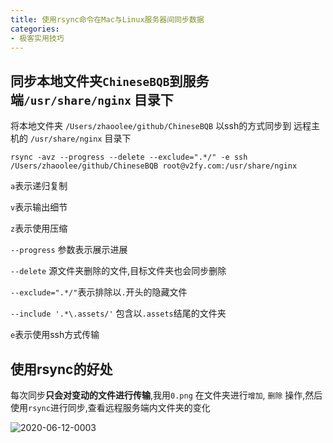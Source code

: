 ```yaml
---
title: 使用rsync命令在Mac与Linux服务器间同步数据
categories:
- 极客实用技巧
---
```




## 同步本地文件夹`ChineseBQB`到服务端`/usr/share/nginx` 目录下

将本地文件夹 `/Users/zhaoolee/github/ChineseBQB`  以ssh的方式同步到 远程主机的 `/usr/share/nginx` 目录下

```
rsync -avz --progress --delete --exclude=".*/" -e ssh /Users/zhaoolee/github/ChineseBQB root@v2fy.com:/usr/share/nginx
```

`a`表示递归复制

`v`表示输出细节

`z`表示使用压缩

`--progress` 参数表示展示进展

`--delete` 源文件夹删除的文件,目标文件夹也会同步删除

`--exclude=".*/"`表示排除以`.`开头的隐藏文件

`--include '.*\.assets/'` 包含以`.assets`结尾的文件夹

`e`表示使用ssh方式传输

## 使用rsync的好处

每次同步**只会对变动的文件进行传输**,我用`0.png` 在文件夹进行`增加`, `删除` 操作,然后使用`rsync`进行同步,查看远程服务端内文件夹的变化

![2020-06-12-0003](https://v2fy.com/asset/0i/kr-000045.assets/2020-06-12-0003.gif)





